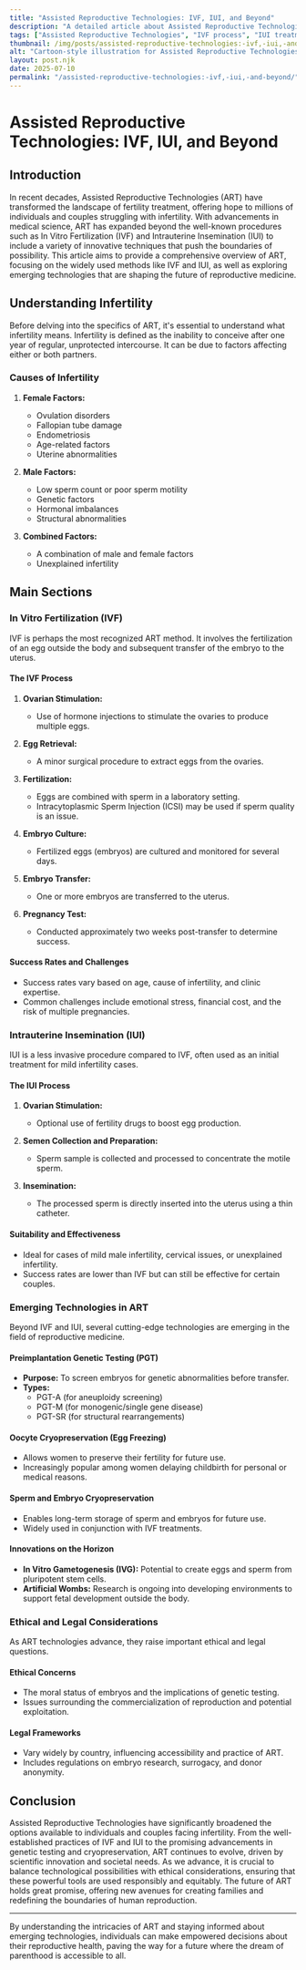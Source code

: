 ```yaml
---
title: "Assisted Reproductive Technologies: IVF, IUI, and Beyond"
description: "A detailed article about Assisted Reproductive Technologies: IVF, IUI, and Beyond."
tags: ["Assisted Reproductive Technologies", "IVF process", "IUI treatment", "fertility options", "advanced reproductive techniques"]
thumbnail: /img/posts/assisted-reproductive-technologies:-ivf,-iui,-and-beyond.png
alt: "Cartoon-style illustration for Assisted Reproductive Technologies: IVF, IUI, and Beyond"
layout: post.njk
date: 2025-07-10
permalink: "/assisted-reproductive-technologies:-ivf,-iui,-and-beyond/"
---
```


# Assisted Reproductive Technologies: IVF, IUI, and Beyond

## Introduction

In recent decades, Assisted Reproductive Technologies (ART) have transformed the landscape of fertility treatment, offering hope to millions of individuals and couples struggling with infertility. With advancements in medical science, ART has expanded beyond the well-known procedures such as In Vitro Fertilization (IVF) and Intrauterine Insemination (IUI) to include a variety of innovative techniques that push the boundaries of possibility. This article aims to provide a comprehensive overview of ART, focusing on the widely used methods like IVF and IUI, as well as exploring emerging technologies that are shaping the future of reproductive medicine.

## Understanding Infertility

Before delving into the specifics of ART, it's essential to understand what infertility means. Infertility is defined as the inability to conceive after one year of regular, unprotected intercourse. It can be due to factors affecting either or both partners.

### Causes of Infertility

1. **Female Factors:**
   - Ovulation disorders
   - Fallopian tube damage
   - Endometriosis
   - Age-related factors
   - Uterine abnormalities

2. **Male Factors:**
   - Low sperm count or poor sperm motility
   - Genetic factors
   - Hormonal imbalances
   - Structural abnormalities

3. **Combined Factors:**
   - A combination of male and female factors
   - Unexplained infertility

## Main Sections

### In Vitro Fertilization (IVF)

IVF is perhaps the most recognized ART method. It involves the fertilization of an egg outside the body and subsequent transfer of the embryo to the uterus.

#### The IVF Process

1. **Ovarian Stimulation:**
   - Use of hormone injections to stimulate the ovaries to produce multiple eggs.

2. **Egg Retrieval:**
   - A minor surgical procedure to extract eggs from the ovaries.

3. **Fertilization:**
   - Eggs are combined with sperm in a laboratory setting.
   - Intracytoplasmic Sperm Injection (ICSI) may be used if sperm quality is an issue.

4. **Embryo Culture:**
   - Fertilized eggs (embryos) are cultured and monitored for several days.

5. **Embryo Transfer:**
   - One or more embryos are transferred to the uterus.

6. **Pregnancy Test:**
   - Conducted approximately two weeks post-transfer to determine success.

#### Success Rates and Challenges

- Success rates vary based on age, cause of infertility, and clinic expertise.
- Common challenges include emotional stress, financial cost, and the risk of multiple pregnancies.

### Intrauterine Insemination (IUI)

IUI is a less invasive procedure compared to IVF, often used as an initial treatment for mild infertility cases.

#### The IUI Process

1. **Ovarian Stimulation:**
   - Optional use of fertility drugs to boost egg production.

2. **Semen Collection and Preparation:**
   - Sperm sample is collected and processed to concentrate the motile sperm.

3. **Insemination:**
   - The processed sperm is directly inserted into the uterus using a thin catheter.

#### Suitability and Effectiveness

- Ideal for cases of mild male infertility, cervical issues, or unexplained infertility.
- Success rates are lower than IVF but can still be effective for certain couples.

### Emerging Technologies in ART

Beyond IVF and IUI, several cutting-edge technologies are emerging in the field of reproductive medicine.

#### Preimplantation Genetic Testing (PGT)

- **Purpose:** To screen embryos for genetic abnormalities before transfer.
- **Types:**
  - PGT-A (for aneuploidy screening)
  - PGT-M (for monogenic/single gene disease)
  - PGT-SR (for structural rearrangements)

#### Oocyte Cryopreservation (Egg Freezing)

- Allows women to preserve their fertility for future use.
- Increasingly popular among women delaying childbirth for personal or medical reasons.

#### Sperm and Embryo Cryopreservation

- Enables long-term storage of sperm and embryos for future use.
- Widely used in conjunction with IVF treatments.

#### Innovations on the Horizon

- **In Vitro Gametogenesis (IVG):** Potential to create eggs and sperm from pluripotent stem cells.
- **Artificial Wombs:** Research is ongoing into developing environments to support fetal development outside the body.

### Ethical and Legal Considerations

As ART technologies advance, they raise important ethical and legal questions.

#### Ethical Concerns

- The moral status of embryos and the implications of genetic testing.
- Issues surrounding the commercialization of reproduction and potential exploitation.

#### Legal Frameworks

- Vary widely by country, influencing accessibility and practice of ART.
- Includes regulations on embryo research, surrogacy, and donor anonymity.

## Conclusion

Assisted Reproductive Technologies have significantly broadened the options available to individuals and couples facing infertility. From the well-established practices of IVF and IUI to the promising advancements in genetic testing and cryopreservation, ART continues to evolve, driven by scientific innovation and societal needs. As we advance, it is crucial to balance technological possibilities with ethical considerations, ensuring that these powerful tools are used responsibly and equitably. The future of ART holds great promise, offering new avenues for creating families and redefining the boundaries of human reproduction.

---

By understanding the intricacies of ART and staying informed about emerging technologies, individuals can make empowered decisions about their reproductive health, paving the way for a future where the dream of parenthood is accessible to all.